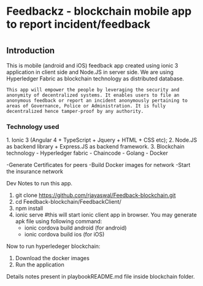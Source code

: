 <h1>Feedbackz - blockchain mobile app to report incident/feedback<h1>
<h2>Introduction</h2>
    This is mobile (android and iOS) feedback app created using ionic 3 application in client side and Node.JS in server side. We are using Hyperledger Fabric as blockchain technology as distributed database.

    This app will empower the people by leveraging the security and anonymity of decentralized systems. It enables users to file an anonymous feedback or report an incident anonymously pertaining to areas of Governance, Police or Administration. It is fully decentralized hence tamper-proof by any authority.

<h3>Technology used</h3>
1. Ionic 3 (Angular 4 + TypeScript + Jquery + HTML + CSS etc);
2. Node.JS as backend library + Express.JS as backend framework.
3. Blockchain technology - Hyperledger fabric 
    - Chaincode - Golang
    - Docker


-Generate Certificates for peers
-Build Docker images for network
-Start the insurance network

Dev Notes to run this app.

1. git clone https://github.com/rjayaswal/Feedback-blockchain.git
2. cd Feedback-blockchain/FeedbackClient/
3. npm install
4. ionic serve #this will start ionic client app in browser. You may generate apk file using following command:
    - ionic cordova build android (for android)
    - ionic cordova build ios (for iOS)

Now to run hyperledeger blockchain:

1. Download the docker images
2. Run the application

Details notes present in playbookREADME.md file inside blockchain folder.

